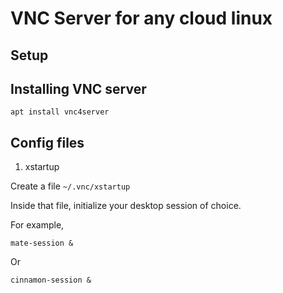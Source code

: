 # VNC Server for any cloud linux

## Setup

## Installing VNC server

```
apt install vnc4server
```

## Config files

1. xstartup

Create a file `~/.vnc/xstartup`

Inside that file, initialize your desktop session of choice.

For example,

```
mate-session &
```

Or

```
cinnamon-session &
```

